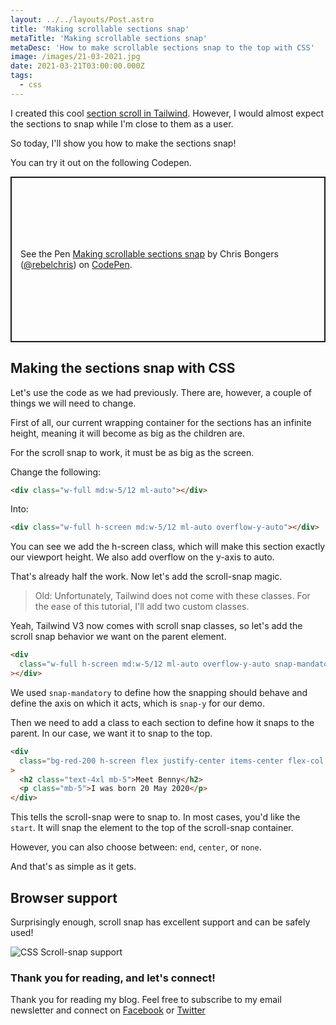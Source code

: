 ```yaml
---
layout: ../../layouts/Post.astro
title: 'Making scrollable sections snap'
metaTitle: 'Making scrollable sections snap'
metaDesc: 'How to make scrollable sections snap to the top with CSS'
image: /images/21-03-2021.jpg
date: 2021-03-21T03:00:00.000Z
tags:
  - css
---
```


I created this cool [section scroll in Tailwind](https://daily-dev-tips.com/posts/tailwind-css-fixed-and-scrollable-section/).
However, I would almost expect the sections to snap while I'm close to them as a user.

So today, I'll show you how to make the sections snap!

You can try it out on the following Codepen.

<p class="codepen" data-height="265" data-theme-id="dark" data-default-tab="result" data-user="rebelchris" data-slug-hash="VwmNbNZ" style="height: 265px; box-sizing: border-box; display: flex; align-items: center; justify-content: center; border: 2px solid; margin: 1em 0; padding: 1em;" data-pen-title="Making scrollable sections snap">
  <span>See the Pen <a href="https://codepen.io/rebelchris/pen/VwmNbNZ">
  Making scrollable sections snap</a> by Chris Bongers (<a href="https://codepen.io/rebelchris">@rebelchris</a>)
  on <a href="https://codepen.io">CodePen</a>.</span>
</p>
<script async src="https://cpwebassets.codepen.io/assets/embed/ei.js"></script>

## Making the sections snap with CSS

Let's use the code as we had previously. There are, however, a couple of things we will need to change.

First of all, our current wrapping container for the sections has an infinite height, meaning it will become as big as the children are.

For the scroll snap to work, it must be as big as the screen.

Change the following:

```html
<div class="w-full md:w-5/12 ml-auto"></div>
```

Into:

```html
<div class="w-full h-screen md:w-5/12 ml-auto overflow-y-auto"></div>
```

You can see we add the h-screen class, which will make this section exactly our viewport height.
We also add overflow on the y-axis to auto.

That's already half the work. Now let's add the scroll-snap magic.

> Old: Unfortunately, Tailwind does not come with these classes. For the ease of this tutorial, I'll add two custom classes.

Yeah, Tailwind V3 now comes with scroll snap classes, so let's add the scroll snap behavior we want on the parent element.

```html
<div
  class="w-full h-screen md:w-5/12 ml-auto overflow-y-auto snap-mandatory snap-y"
></div>
```

We used `snap-mandatory` to define how the snapping should behave and define the axis on which it acts, which is `snap-y` for our demo.

Then we need to add a class to each section to define how it snaps to the parent.
In our case, we want it to snap to the top.

```html
<div
  class="bg-red-200 h-screen flex justify-center items-center flex-col p-10 snap-start"
>
  <h2 class="text-4xl mb-5">Meet Benny</h2>
  <p class="mb-5">I was born 20 May 2020</p>
</div>
```

This tells the scroll-snap were to snap to. In most cases, you'd like the `start`. It will snap the element to the top of the scroll-snap container.

However, you can also choose between: `end`, `center`, or `none`.

And that's as simple as it gets.

## Browser support

Surprisingly enough, scroll snap has excellent support and can be safely used!

![CSS Scroll-snap support](https://caniuse.bitsofco.de/static/v1/mdn-css__properties__scroll-snap-type-1615876765382.png)

### Thank you for reading, and let's connect!

Thank you for reading my blog. Feel free to subscribe to my email newsletter and connect on [Facebook](https://www.facebook.com/DailyDevTipsBlog) or [Twitter](https://twitter.com/DailyDevTips1)
